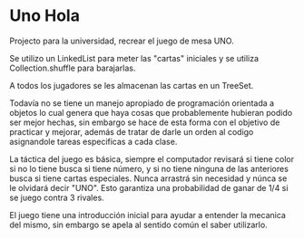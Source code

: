 # Uno Hola

Projecto para la universidad, recrear el juego de mesa UNO.

Se utilizo un LinkedList para meter las "cartas" iniciales y se utiliza Collection.shuffle para barajarlas. 

A todos los jugadores se les almacenan las cartas en un TreeSet.

Todavía no se tiene un manejo apropiado de programación orientada a objetos lo cual genera que haya cosas que probablemente hubieran podido ser mejor hechas, sin embargo se hace de esta forma con el objetivo de practicar y mejorar, además de tratar de darle un orden al codigo asignandole tareas especificas a cada clase.

La táctica del juego es básica, siempre el computador revisará si tiene color si no lo tiene busca si tiene número, y si no tiene ninguna de las anteriores busca si tiene cartas especiales. Nunca arrastrá sin necesidad y núnca se le olvidará decir "UNO". Esto garantiza una probabilidad de ganar de 1/4 si se juego contra 3 rivales.

El juego tiene una introducción inicial para ayudar a entender la mecanica del mismo, sin embargo se apela al sentido común el saber utilizarlo.



